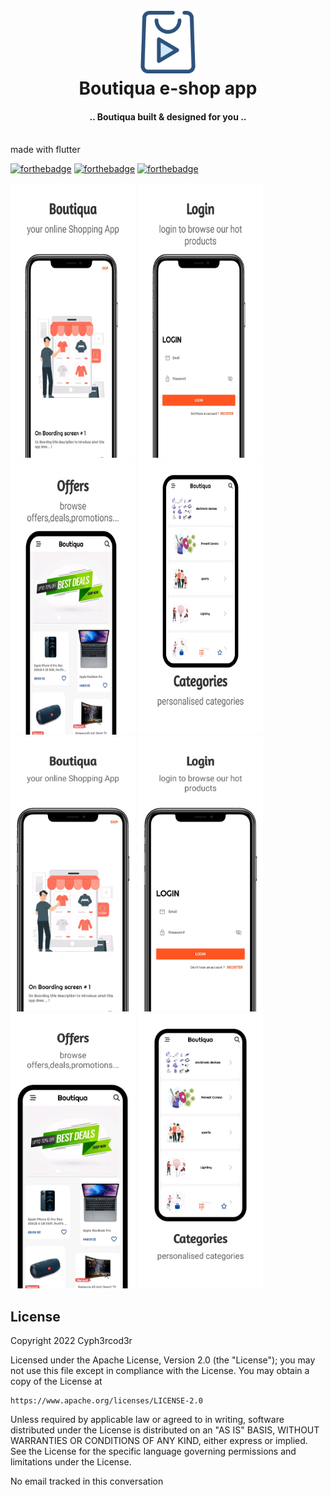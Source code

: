 <h1 align="center">
  <br>
    <a href="https://github.com/belveloper/ShopAPp"><img src="https://github.com/Belveloper/ShopApp/blob/main/app-shop.png" alt="Boutiqua" width="100"></a>

  <br>
  Boutiqua e-shop app 
  <br>
</h1>
 
<h4 align="center">.. Boutiqua built & designed for you ..</h4> <br> made with flutter
 
[![forthebadge](https://forthebadge.com/images/badges/built-for-android.svg)](https://forthebadge.com) [![forthebadge](https://forthebadge.com/images/badges/open-source.svg)](https://forthebadge.com) [![forthebadge](https://forthebadge.com/images/badges/contains-tasty-spaghetti-code.svg)](https://forthebadge.com)
 
<p>
<img src="https://github.com/Belveloper/ShopApp/blob/main/app-mockup-ios-screenshot-3-default-5.5-inch-1.png" width="200" height="440"/>
<img src="https://github.com/Belveloper/ShopApp/blob/main/app-mockup-ios-screenshot-3-default-5.5-inch-2.png" width="200" height="440"/>
<img src="https://github.com/Belveloper/ShopApp/blob/main/app-mockup-ios-screenshot-3-default-5.5-inch-3.png" width="200" height="440"/>
<img src="https://github.com/Belveloper/ShopApp/blob/main/app-mockup-ios-screenshot-3-default-5.5-inch-4.png" width="200" height="440"/>
<img src="https://github.com/Belveloper/ShopApp/blob/main/app-mockup-ios-screenshot-3-default-6.5-inch-1.png" width="200" height="440"/>
<img src="https://github.com/Belveloper/ShopApp/blob/main/app-mockup-ios-screenshot-3-default-6.5-inch-2.png" width="200" height="440"/>
<img src="https://github.com/Belveloper/ShopApp/blob/main/app-mockup-ios-screenshot-3-default-6.5-inch-3.png" width="200" height="440"/>
<img src="https://github.com/Belveloper/ShopApp/blob/main/app-mockup-ios-screenshot-3-default-6.5-inch-4.png" width="200" height="440"/>


</p>
 
## License
 
<p>
Copyright 2022 Cyph3rcod3r
 
Licensed under the Apache License, Version 2.0 (the "License");
you may not use this file except in compliance with the License.
You may obtain a copy of the License at
 
    https://www.apache.org/licenses/LICENSE-2.0
 
Unless required by applicable law or agreed to in writing, software
distributed under the License is distributed on an "AS IS" BASIS,
WITHOUT WARRANTIES OR CONDITIONS OF ANY KIND, either express or implied.
See the License for the specific language governing permissions and
limitations under the License.
</p> 

No email tracked in this conversation
